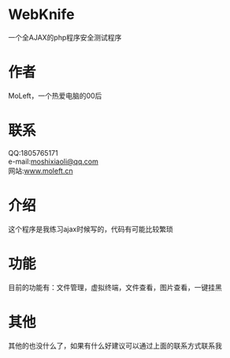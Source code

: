 # WebKnife
一个全AJAX的php程序安全测试程序
# 作者
MoLeft，一个热爱电脑的00后
# 联系
QQ:1805765171<br>
e-mail:moshixiaoli@qq.com<br>
网站:www.moleft.cn
# 介绍
这个程序是我练习ajax时候写的，代码有可能比较繁琐
# 功能
目前的功能有：文件管理，虚拟终端，文件查看，图片查看，一键挂黑
# 其他
其他的也没什么了，如果有什么好建议可以通过上面的联系方式联系我
